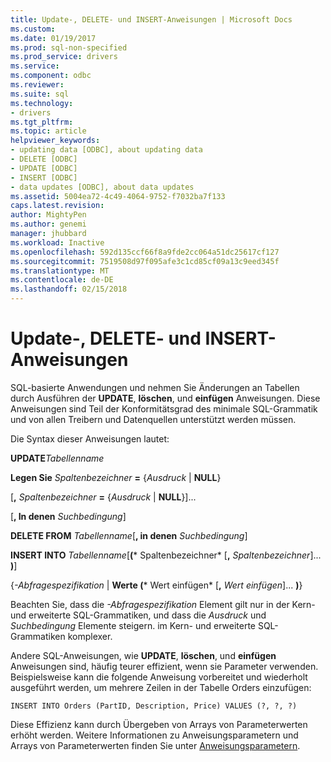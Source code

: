 ```yaml
---
title: Update-, DELETE- und INSERT-Anweisungen | Microsoft Docs
ms.custom: 
ms.date: 01/19/2017
ms.prod: sql-non-specified
ms.prod_service: drivers
ms.service: 
ms.component: odbc
ms.reviewer: 
ms.suite: sql
ms.technology:
- drivers
ms.tgt_pltfrm: 
ms.topic: article
helpviewer_keywords:
- updating data [ODBC], about updating data
- DELETE [ODBC]
- UPDATE [ODBC]
- INSERT [ODBC]
- data updates [ODBC], about data updates
ms.assetid: 5004ea72-4c49-4064-9752-f7032ba7f133
caps.latest.revision: 
author: MightyPen
ms.author: genemi
manager: jhubbard
ms.workload: Inactive
ms.openlocfilehash: 592d135ccf66f8a9fde2cc064a51dc25617cf127
ms.sourcegitcommit: 7519508d97f095afe3c1cd85cf09a13c9eed345f
ms.translationtype: MT
ms.contentlocale: de-DE
ms.lasthandoff: 02/15/2018
---
```

# <a name="update-delete-and-insert-statements"></a>Update-, DELETE- und INSERT-Anweisungen
SQL-basierte Anwendungen und nehmen Sie Änderungen an Tabellen durch Ausführen der **UPDATE**, **löschen**, und **einfügen** Anweisungen. Diese Anweisungen sind Teil der Konformitätsgrad des minimale SQL-Grammatik und von allen Treibern und Datenquellen unterstützt werden müssen.  
  
 Die Syntax dieser Anweisungen lautet:  
  
 **UPDATE***Tabellenname*   
  
 **Legen Sie** *Spaltenbezeichner*  **=**  {*Ausdruck* &#124; **NULL**}  
  
 [**,** *Spaltenbezeichner*  **=**  {*Ausdruck* &#124; **NULL**}]...  
  
 [**, In denen** *Suchbedingung*]  
  
 **DELETE FROM** *Tabellenname*[**, in denen** *Suchbedingung*]  
  
 **INSERT INTO** *Tabellenname*[**(*** Spaltenbezeichner* [**,** *Spaltenbezeichner*]... **)**]  
  
 {*-Abfragespezifikation* &#124;  **Werte (*** Wert einfügen* [**,** *Wert einfügen*]... **)**}  
  
 Beachten Sie, dass die *-Abfragespezifikation* Element gilt nur in der Kern- und erweiterte SQL-Grammatiken, und dass die *Ausdruck* und *Suchbedingung* Elemente steigern. im Kern- und erweiterte SQL-Grammatiken komplexer.  
  
 Andere SQL-Anweisungen, wie **UPDATE**, **löschen**, und **einfügen** Anweisungen sind, häufig teurer effizient, wenn sie Parameter verwenden. Beispielsweise kann die folgende Anweisung vorbereitet und wiederholt ausgeführt werden, um mehrere Zeilen in der Tabelle Orders einzufügen:  
  
```  
INSERT INTO Orders (PartID, Description, Price) VALUES (?, ?, ?)  
```  
  
 Diese Effizienz kann durch Übergeben von Arrays von Parameterwerten erhöht werden. Weitere Informationen zu Anweisungsparametern und Arrays von Parameterwerten finden Sie unter [Anweisungsparametern](../../../odbc/reference/develop-app/statement-parameters.md).
